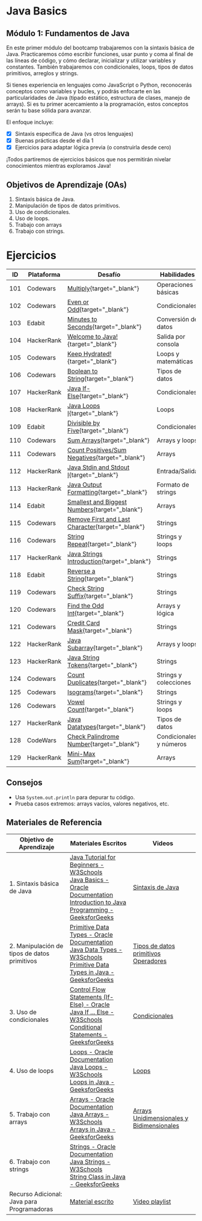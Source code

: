 # Java Basics

## Módulo 1: Fundamentos de Java
En este primer módulo del bootcamp trabajaremos con la sintaxis básica de Java. Practicaremos cómo escribir funciones, usar punto y coma al final de las líneas de código, y cómo declarar, inicializar y utilizar variables y constantes. También trabajaremos con condicionales, loops, tipos de datos primitivos, arreglos y strings.

Si tienes experiencia en lenguajes como JavaScript o Python, reconocerás conceptos como variables y bucles, y podrás enfocarte en las particularidades de Java (tipado estático, estructura de clases, manejo de arrays). Si es tu primer acercamiento a la programación, estos conceptos serán tu base sólida para avanzar.

El enfoque incluye:

* [X] Sintaxis específica de Java (vs otros lenguajes)
* [X] Buenas prácticas desde el día 1
* [X] Ejercicios para adaptar lógica previa (o construirla desde cero)

¡Todos partiremos de ejercicios básicos que nos permitirán nivelar conocimientos mientras exploramos Java!

## Objetivos de Aprendizaje (OAs)
1. Sintaxis básica de Java.
2. Manipulación de tipos de datos primitivos.
3. Uso de condicionales.
4. Uso de loops.
5. Trabajo con arrays
6. Trabajo con strings.

# Ejercicios

| ID     | Plataforma  | Desafío                                                                 | Habilidades                          | OA  |
|--------|-------------|-------------------------------------------------------------------------|--------------------------------------|-----|
| 101 | Codewars    | [Multiply](https://www.codewars.com/kata/50654ddff44f800200000004){target="_blank"}      | Operaciones básicas                  | 1,2 |
| 102 | Codewars    | [Even or Odd](https://www.codewars.com/kata/53da3dbb4a5168369a0000fe){target="_blank"}   | Condicionales                        | 1,3 |
| 103 | Edabit      | [Minutes to Seconds](https://edabit.com/challenge/8q54MKnRrm89pSLmW){target="_blank"}    | Conversión de datos                  | 1,2 |
| 104 | HackerRank  | [Welcome to Java!](https://www.hackerrank.com/challenges/welcome-to-java){target="_blank"} | Salida por consola                   | 1   |
| 105 | Codewars    | [Keep Hydrated!](https://www.codewars.com/kata/582cb0224e56e068d800003c){target="_blank"}| Loops y matemáticas                  | 1,2   |
| 106 | Codewars    | [Boolean to String](https://www.codewars.com/kata/551b4501ac0447318f0009cd){target="_blank"} | Tipos de datos                      | 1,2 |
| 107 | HackerRank  | [Java If-Else](https://www.hackerrank.com/challenges/java-if-else){target="_blank"}      | Condicionales                        | 3   |
| 108 | HackerRank  | [Java Loops I](https://www.hackerrank.com/challenges/java-loops-i){target="_blank"}      | Loops                                | 4   |
| 109 | Edabit      | [Divisible by Five](https://edabit.com/challenge/XjYMguBCEf7WqEu8M){target="_blank"}     | Condicionales                        | 3   |
| 110 | Codewars    | [Sum Arrays](https://www.codewars.com/kata/53dc54212259ed3d4f00071c){target="_blank"}    | Arrays y loops                       | 5   |
| 111 | Codewars    | [Count Positives/Sum Negatives](https://www.codewars.com/kata/576bb71bbbcf0951d5000044){target="_blank"} | Arrays                     | 5   |
| 112 | HackerRank  | [Java Stdin and Stdout I](https://www.hackerrank.com/challenges/java-stdin-and-stdout-1){target="_blank"} | Entrada/Salida           | 1   |
| 113 | HackerRank  | [Java Output Formatting](https://www.hackerrank.com/challenges/java-output-formatting){target="_blank"} | Formato de strings      | 6   |
| 114 | Edabit      | [Smallest and Biggest Numbers](https://edabit.com/challenge/Q3n42rEWanZSTmsJm){target="_blank"} | Arrays                   | 5   |
| 115 | Codewars    | [Remove First and Last Character](https://www.codewars.com/kata/56bc28ad5bdaeb48760009b0){target="_blank"} | Strings               | 6   |
| 116 | Codewars    | [String Repeat](https://www.codewars.com/kata/57a0e5c372292dd76d000d7e){target="_blank"} | Strings y loops                      | 4   |
| 117 | HackerRank  | [Java Strings Introduction](https://www.hackerrank.com/challenges/java-strings-introduction){target="_blank"} | Strings      | 6   |
| 118 | Edabit      | [Reverse a String](https://edabit.com/challenge/5gPCp7v7iDWZvb4YQ){target="_blank"}     | Strings                              | 4   |
| 119 | Codewars | [Check String Suffix](https://www.codewars.com/kata/51f2d1cafc9c0f745c00037d){target="_blank"}  | Strings                              | 4   |
| 120 | Codewars    | [Find the Odd Int](https://www.codewars.com/kata/54da5a58ea159efa38000836){target="_blank"} | Arrays y lógica              | 3,4 |
| 121 | Codewars    | [Credit Card Mask](https://www.codewars.com/kata/5412509bd436bd33920011bc){target="_blank"} | Strings                  | 6   |
| 122 | HackerRank  | [Java Subarray](https://www.hackerrank.com/challenges/java-negative-subarray){target="_blank"} | Arrays y loops          | 3,4 |
| 123 | HackerRank  | [Java String Tokens](https://www.hackerrank.com/challenges/java-string-tokens){target="_blank"} | Strings               | 5,6   |
| 124 | Codewars | [Count Duplicates](https://www.codewars.com/kata/54bf1c2cd5b56cc47f0007a1){target="_blank"}     | Strings y colecciones                | 3,6   |
| 125 | Codewars    | [Isograms](https://www.codewars.com/kata/54ba84be607a92aa900000f1){target="_blank"}     | Strings                              | 3,6   |
| 126 | Codewars    | [Vowel Count](https://www.codewars.com/kata/54ff3102c1bad923760001f3){target="_blank"}  | Strings y loops                      | 4   |
| 127 | HackerRank  | [Java Datatypes](https://www.hackerrank.com/challenges/java-datatypes){target="_blank"} | Tipos de datos                       | 2   |
| 128 | CodeWars | [Check Palindrome Number](https://www.codewars.com/kata/599b1a4a3c5292b4cc0000d5/train/python){target="_blank"} | Condicionales y números      | 3,4 |
| 129 | HackerRank | [Mini-Max Sum](https://www.hackerrank.com/challenges/mini-max-sum/problem){target="_blank"} | Arrays                   | 5   |

## Consejos
- Usa `System.out.println` para depurar tu código.
- Prueba casos extremos: arrays vacíos, valores negativos, etc.

## Materiales de Referencia

| Objetivo de Aprendizaje | Materiales Escritos                                                                                                                                                                                                                             | Videos                                                                                                                     |
|---------------------------------|-------------------------------------------------------------------------------------------------------------------------------------------------------------------------------------------------------------------------------------------------|----------------------------------------------------------------------------------------------------------------------------|
| 1. Sintaxis básica de Java      | [Java Tutorial for Beginners - W3Schools](https://www.w3schools.com/java/) <br> [Java Basics - Oracle Documentation](https://docs.oracle.com/javase/tutorial/java/nutsandbolts/index.html) <br> [Introduction to Java Programming - GeeksforGeeks](https://www.geeksforgeeks.org/introduction-to-java/) | [Sintaxis de Java](https://www.youtube.com/watch?v=qxXcI56NfnE&t=1571s)                                                                                   |
| 2. Manipulación de tipos de datos primitivos | [Primitive Data Types - Oracle Documentation](https://docs.oracle.com/javase/tutorial/java/nutsandbolts/datatypes.html) <br> [Java Data Types - W3Schools](https://www.w3schools.com/java/java_data_types.asp) <br> [Primitive Data Types in Java - GeeksforGeeks](https://www.geeksforgeeks.org/data-types-in-java/) | [Tipos de datos primitivos](https://www.youtube.com/watch?v=qxXcI56NfnE&t=35m27s) <br> [Operadores](https://www.youtube.com/watch?v=qxXcI56NfnE&t=1h04m10s) |
| 3. Uso de condicionales         | [Control Flow Statements (If-Else) - Oracle](https://docs.oracle.com/javase/tutorial/java/nutsandbolts/if.html) <br> [Java If ... Else - W3Schools](https://www.w3schools.com/java/java_conditions.asp) <br> [Conditional Statements - GeeksforGeeks](https://www.geeksforgeeks.org/decision-making-javaif-else-switch-break-continue-jump/) | [Condicionales](https://www.youtube.com/watch?v=qxXcI56NfnE&t=1h23m31s)                                                                                  |
| 4. Uso de loops                 | [Loops - Oracle Documentation](https://docs.oracle.com/javase/tutorial/java/nutsandbolts/while.html) <br> [Java Loops - W3Schools](https://www.w3schools.com/java/java_while_loop.asp) <br> [Loops in Java - GeeksforGeeks](https://www.geeksforgeeks.org/loops-in-java/) | [Loops](https://www.youtube.com/watch?v=qxXcI56NfnE&t=3h22m21s)                                                                                         |
| 5. Trabajo con arrays           | [Arrays - Oracle Documentation](https://docs.oracle.com/javase/tutorial/java/nutsandbolts/arrays.html) <br> [Java Arrays - W3Schools](https://www.w3schools.com/java/java_arrays.asp) <br> [Arrays in Java - GeeksforGeeks](https://www.geeksforgeeks.org/arrays-in-java/) | [Arrays Unidimensionales y Bidimensionales](https://www.youtube.com/watch?v=qxXcI56NfnE&t=5h35m00s)                                                    |
| 6. Trabajo con strings          | [Strings - Oracle Documentation](https://docs.oracle.com/javase/tutorial/java/data/strings.html) <br> [Java Strings - W3Schools](https://www.w3schools.com/java/java_strings.asp) <br> [String Class in Java - GeeksforGeeks](https://www.geeksforgeeks.org/string-class-in-java/) |                                                                                                                                                           |
| Recurso Adicional: Java para Programadoras    | [Material escrito](https://resuadam2-pro.vercel.app/docs/tema4/Apuntes%20y%20Ejemplos/IntroJava)                                                                                                                                              | [Video playlist](https://www.youtube.com/playlist?list=PLgqNF1r2jtYy2sPao3vyRtJ9wNUVpJBnu)                                                              |
